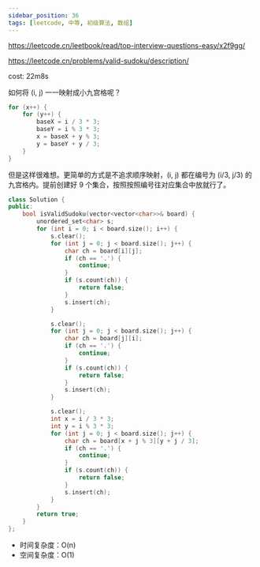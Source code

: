 ```yaml
---
sidebar_position: 36
tags: [leetcode, 中等, 初级算法, 数组]
---
```


https://leetcode.cn/leetbook/read/top-interview-questions-easy/x2f9gg/

https://leetcode.cn/problems/valid-sudoku/description/

cost: 22m8s

如何将 (i, j) 一一映射成小九宫格呢？

```cpp
for (x++) {
    for (y++) {
        baseX = i / 3 * 3;
        baseY = i % 3 * 3;
        x = baseX + y % 3;
        y = baseY + y / 3;
    }
}
```

但是这样很难想。更简单的方式是不追求顺序映射，(i, j) 都在编号为 (i/3, j/3) 的九宫格内。提前创建好 9 个集合，按照按照编号往对应集合中放就行了。

```cpp
class Solution {
public:
    bool isValidSudoku(vector<vector<char>>& board) {
        unordered_set<char> s;
        for (int i = 0; i < board.size(); i++) {
            s.clear();
            for (int j = 0; j < board.size(); j++) {
                char ch = board[i][j];
                if (ch == '.') {
                    continue;
                }
                if (s.count(ch)) {
                    return false;
                }
                s.insert(ch);
            }

            s.clear();
            for (int j = 0; j < board.size(); j++) {
                char ch = board[j][i];
                if (ch == '.') {
                    continue;
                }
                if (s.count(ch)) {
                    return false;
                }
                s.insert(ch);
            }

            s.clear();
            int x = i / 3 * 3;
            int y = i % 3 * 3;
            for (int j = 0; j < board.size(); j++) {
                char ch = board[x + j % 3][y + j / 3];
                if (ch == '.') {
                    continue;
                }
                if (s.count(ch)) {
                    return false;
                }
                s.insert(ch);
            }
        }
        return true;
    }
};
```

- 时间复杂度：O(n)
- 空间复杂度：O(1)